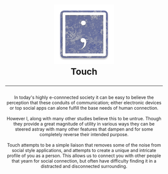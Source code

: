 <html>
<head>
  <meta charset="UTF-8">
  <meta name="description" content="Source code for the Batch-OCR-Engine project">
  <meta name="keywords" content="Python, OCR, NLP, NLTK, Computer, Vision, Document, AI, Tesseract, OpenCV">
  <meta name="author" content="Waun Broderick">
  <meta name="viewport" content="width=device-width, initial-scale=1.0">
</head>
  
<h1 align="center">
  <img src="https://github.com/WaunBroderick/Touch/blob/master/assets/icons/drawable-xxxhdpi/ic_launcher.png"></img>
  </br>
  Touch
  <hr>
</h1>

<p align="center">
In today's highly e-connnected society it can be easy to believe the perception that these conduits of communication; either electronic devices or top social apps can alone fulfill the base needs of human connection. 
<br><br>
However I, along with many other studies believe this to be untrue. Though they provide a great magnitude of utility in various ways they can be steered astray with many other features that dampen and for some completely reverse their intended purpose. 
<br><br>
Touch attempts to be a simple liaison that removes some of the noise from social style applications, and attempts to create a unique and intricate profile of you as a person. This allows us to connect you with other people that yearn for social connection, but often have difficulty finding it in a distracted and disconnected surrounding. 
<br><br>
  </p>
  
</html>





